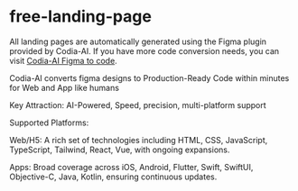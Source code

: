 # free-landing-page

All landing pages are automatically generated using the Figma plugin provided by Codia-AI. If you have more code conversion needs, you can visit [Codia-AI Figma to code](https://www.figma.com/community/plugin/1301565000406306598).

Codia-AI converts figma designs to Production-Ready Code within minutes for Web and App like humans

Key Attraction: AI-Powered, Speed, precision, multi-platform support

Supported Platforms:

Web/H5: A rich set of technologies including HTML, CSS, JavaScript, TypeScript, Tailwind, React, Vue, with ongoing expansions.

Apps: Broad coverage across iOS, Android, Flutter, Swift, SwiftUI, Objective-C, Java, Kotlin, ensuring continuous updates.

